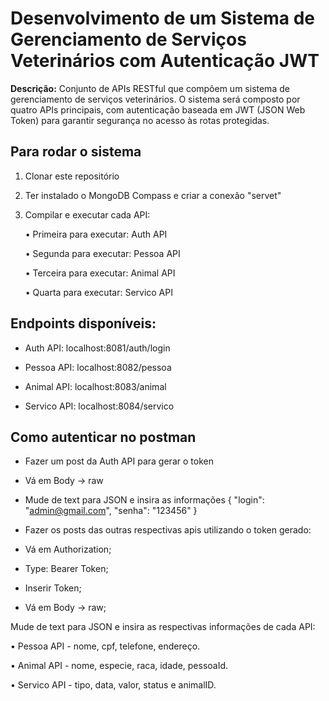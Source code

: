 # Desenvolvimento de um Sistema de Gerenciamento de Serviços Veterinários com Autenticação JWT

**Descrição:**
Conjunto de APIs RESTful que compõem um sistema de gerenciamento de serviços veterinários. O sistema será composto por quatro
APIs principais, com autenticação baseada em JWT (JSON Web Token) para garantir segurança no acesso às rotas protegidas.

## Para rodar o sistema
1. Clonar este repositório
2. Ter instalado o MongoDB Compass e criar a conexão "servet"
3. Compilar e executar cada API:
   
    • Primeira para executar: Auth API

    • Segunda para executar: Pessoa API
  
    • Terceira para executar: Animal API
  
    • Quarta para executar: Servico API
  

## Endpoints disponíveis:

- Auth API: localhost:8081/auth/login

- Pessoa API: localhost:8082/pessoa

- Animal API: localhost:8083/animal

- Servico API: localhost:8084/servico


## Como autenticar no postman
- Fazer um post da Auth API para gerar o token
- Vá em Body -> raw
- Mude de text para JSON e insira as informações
{
  "login": "admin@gmail.com",
  "senha": "123456"
}

- Fazer os posts das outras respectivas apis utilizando o token gerado:
  
- Vá em Authorization;
  
- Type: Bearer Token;
  
- Inserir Token;
  
- Vá em Body -> raw;
  
Mude de text para JSON e insira as respectivas informações de cada API:

  • Pessoa API - nome, cpf, telefone, endereço.
  
  • Animal API - nome, especie, raca, idade, pessoaId.
  
  • Servico API - tipo, data, valor, status e animalID.







